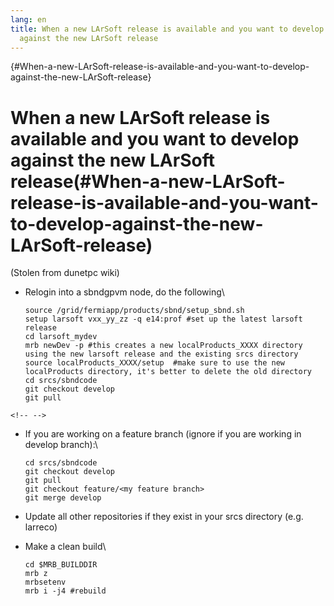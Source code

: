 ```yaml
---
lang: en
title: When a new LArSoft release is available and you want to develop
  against the new LArSoft release
---
```


{#When-a-new-LArSoft-release-is-available-and-you-want-to-develop-against-the-new-LArSoft-release}

When a new LArSoft release is available and you want to develop against the new LArSoft release(#When-a-new-LArSoft-release-is-available-and-you-want-to-develop-against-the-new-LArSoft-release)
==================================================================================================================================================================================================================

(Stolen from dunetpc wiki)

-   Relogin into a sbndgpvm node, do the following\

        source /grid/fermiapp/products/sbnd/setup_sbnd.sh
        setup larsoft vxx_yy_zz -q e14:prof #set up the latest larsoft release
        cd larsoft_mydev
        mrb newDev -p #this creates a new localProducts_XXXX directory using the new larsoft release and the existing srcs directory
        source localProducts_XXXX/setup  #make sure to use the new localProducts directory, it's better to delete the old directory
        cd srcs/sbndcode
        git checkout develop
        git pull

```{=html}
<!-- -->
```
-   If you are working on a feature branch (ignore if you are working in
    develop branch):\

        cd srcs/sbndcode
        git checkout develop
        git pull
        git checkout feature/<my feature branch>
        git merge develop

-   Update all other repositories if they exist in your srcs directory
    (e.g. larreco)

-   Make a clean build\

        cd $MRB_BUILDDIR
        mrb z
        mrbsetenv
        mrb i -j4 #rebuild
